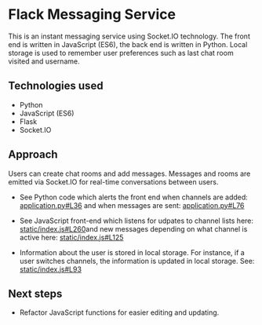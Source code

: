 # Flack Messaging Service

This is an instant messaging service using Socket.IO technology. The front end is written in JavaScript (ES6), the back end is written in Python. Local storage is used to remember user preferences such as last chat room visited and username.

## Technologies used

- Python
- JavaScript (ES6)
- Flask
- Socket.IO

## Approach

Users can create chat rooms and add messages. Messages and rooms are emitted via Socket.IO for real-time conversations between users.

- See Python code which alerts the front end when channels are added: [application.py#L36](https://github.com/elceebee/cs50x-web-project2/blob/4d958fc7e9d9cf30566db2b18c04176deddcc761/application.py#L36) and when messages are sent: [application.py#L76](https://github.com/elceebee/cs50x-web-project2/blob/4d958fc7e9d9cf30566db2b18c04176deddcc761/application.py#L76)

- See JavaScript front-end which listens for udpates to channel lists here: [static/index.js#L260](https://github.com/elceebee/cs50x-web-project2/blob/4d958fc7e9d9cf30566db2b18c04176deddcc761/static/index.js#L260)and new messages depending on what channel is active here: [static/index.js#L125](https://github.com/elceebee/cs50x-web-project2/blob/4d958fc7e9d9cf30566db2b18c04176deddcc761/static/index.js#L125)

- Information about the user is stored in local storage. For instance, if a user switches channels, the information is updated in local storage. See: [static/index.js#L93](https://github.com/elceebee/cs50x-web-project2/blob/4d958fc7e9d9cf30566db2b18c04176deddcc761/static/index.js#L93)

## Next steps

- Refactor JavaScript functions for easier editing and updating.
